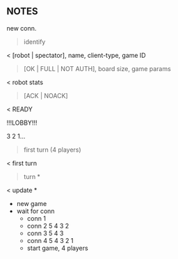 
NOTES
-------

new conn.

> identify

< [robot | spectator], name, client-type, game ID

> [OK | FULL | NOT AUTH], board size, game params

< robot stats

> [ACK | NOACK]

< READY

!!!LOBBY!!!

3 2 1...

> first turn (4 players)

< first turn

> turn *

< update *




* new game
* wait for conn
    * conn 1
    * conn 2
    5
    4
    3
    2
    * conn 3
    5
    4
    3
    * conn 4
    5
    4
    3
    2
    1
    * start game, 4 players


